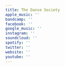 ```yaml
---
title: The Danse Society
apple_music: ''
bandcamp: ''
facebook: ''
google_music: ''
instagram: ''
soundcloud: ''
spotify: ''
twitter: ''
website: ''
youtube: ''
---
```

